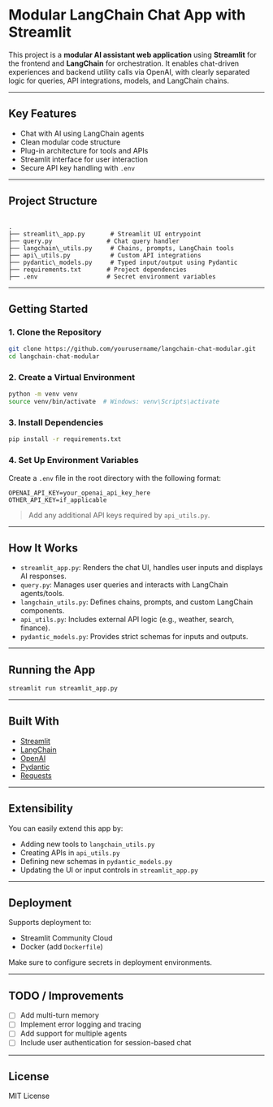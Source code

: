 
# Modular LangChain Chat App with Streamlit

This project is a **modular AI assistant web application** using **Streamlit** for the frontend and **LangChain** for orchestration. It enables chat-driven experiences and backend utility calls via OpenAI, with clearly separated logic for queries, API integrations, models, and LangChain chains.

---

## Key Features

- Chat with AI using LangChain agents
- Clean modular code structure
- Plug-in architecture for tools and APIs
- Streamlit interface for user interaction
- Secure API key handling with `.env`

---

## Project Structure

```

.
├── streamlit\_app.py       # Streamlit UI entrypoint
├── query.py               # Chat query handler
├── langchain\_utils.py     # Chains, prompts, LangChain tools
├── api\_utils.py           # Custom API integrations
├── pydantic\_models.py     # Typed input/output using Pydantic
├── requirements.txt       # Project dependencies
├── .env                   # Secret environment variables

````

---

## Getting Started

### 1. Clone the Repository

```bash
git clone https://github.com/yourusername/langchain-chat-modular.git
cd langchain-chat-modular
````

### 2. Create a Virtual Environment

```bash
python -m venv venv
source venv/bin/activate  # Windows: venv\Scripts\activate
```

### 3. Install Dependencies

```bash
pip install -r requirements.txt
```

### 4. Set Up Environment Variables

Create a `.env` file in the root directory with the following format:

```
OPENAI_API_KEY=your_openai_api_key_here
OTHER_API_KEY=if_applicable
```

> Add any additional API keys required by `api_utils.py`.

---

## How It Works

* `streamlit_app.py`: Renders the chat UI, handles user inputs and displays AI responses.
* `query.py`: Manages user queries and interacts with LangChain agents/tools.
* `langchain_utils.py`: Defines chains, prompts, and custom LangChain components.
* `api_utils.py`: Includes external API logic (e.g., weather, search, finance).
* `pydantic_models.py`: Provides strict schemas for inputs and outputs.

---

## Running the App

```bash
streamlit run streamlit_app.py
```

---

## Built With

* [Streamlit](https://streamlit.io/)
* [LangChain](https://www.langchain.com/)
* [OpenAI](https://openai.com/)
* [Pydantic](https://docs.pydantic.dev/)
* [Requests](https://docs.python-requests.org/)

---

## Extensibility

You can easily extend this app by:

* Adding new tools to `langchain_utils.py`
* Creating APIs in `api_utils.py`
* Defining new schemas in `pydantic_models.py`
* Updating the UI or input controls in `streamlit_app.py`

---

## Deployment

Supports deployment to:

* Streamlit Community Cloud
* Docker (add `Dockerfile`)

Make sure to configure secrets in deployment environments.

---

## TODO / Improvements

* [ ] Add multi-turn memory
* [ ] Implement error logging and tracing
* [ ] Add support for multiple agents
* [ ] Include user authentication for session-based chat

---

## License

MIT License

